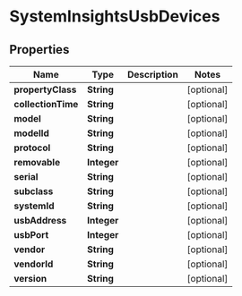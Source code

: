 # SystemInsightsUsbDevices

## Properties
Name | Type | Description | Notes
------------ | ------------- | ------------- | -------------
**propertyClass** | **String** |  |  [optional]
**collectionTime** | **String** |  |  [optional]
**model** | **String** |  |  [optional]
**modelId** | **String** |  |  [optional]
**protocol** | **String** |  |  [optional]
**removable** | **Integer** |  |  [optional]
**serial** | **String** |  |  [optional]
**subclass** | **String** |  |  [optional]
**systemId** | **String** |  |  [optional]
**usbAddress** | **Integer** |  |  [optional]
**usbPort** | **Integer** |  |  [optional]
**vendor** | **String** |  |  [optional]
**vendorId** | **String** |  |  [optional]
**version** | **String** |  |  [optional]
